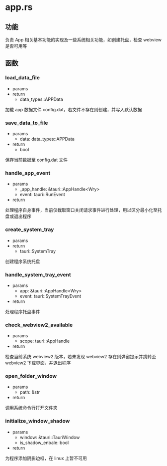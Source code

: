 # app.rs

## 功能

负责 App 相关基本功能的实现及一些系统相关功能，如创建托盘，检查 webview 是否可用等



## 函数

### load_data_file

- params
- return
  - data_types::APPData

加载 app 数据文件 config.dat，若文件不存在则创建，并写入默认数据



### save_data_to_file

- params
  - data: data_types::APPData
- return
  - bool

保存当前数据至 config.dat 文件



### handle_app_event

- params
  - _app_handle: &tauri::AppHandle\<Wry>
  - event: tauri::RunEvent
- return

处理程序自身事件，当前仅截取窗口关闭请求事件进行处理，用以区分最小化至托盘或退出程序



### create_system_tray

- params
- return
  - tauri::SystemTray

创建程序系统托盘



### handle_system_tray_event

- params
  - app: &tauri::AppHandle\<Wry>
  - event: tauri::SystemTrayEvent 
- return

处理程序托盘事件



### check_webview2_available

- params
  - scope: tauri::AppHandle
- return

检查当前系统 webview2 版本，若未发现 webview2 存在则弹窗提示并跳转至 webview2 下载界面，并退出程序



### open_folder_window

- params
  - path: &str
- return

调用系统命令行打开文件夹



### initialize_window_shadow

- params
  - window: &tauri::TauriWindow
  - is_shadow_enbale: bool
- return

为程序添加阴影边框，在 linux 上暂不可用

